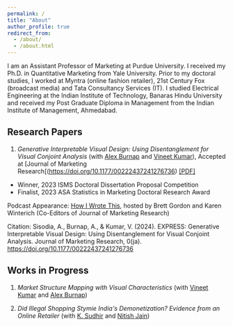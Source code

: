 ```yaml
---
permalink: /
title: "About"
author_profile: true
redirect_from: 
  - /about/
  - /about.html
---
```


I am an Assistant Professor of Marketing at Purdue University. I received my Ph.D. in Quantitative Marketing from Yale University. Prior to my doctoral studies, I worked at Myntra (online fashion retailer), 21st Century Fox (broadcast media) and Tata Consultancy Services (IT). I studied Electrical Engineering at the Indian Institute of Technology, Banaras Hindu University and received my Post Graduate Diploma in Management from the Indian Institute of Management, Ahmedabad.

## Research Papers

1. _Generative Interpretable Visual Design: Using Disentanglement for Visual Conjoint Analysis_ (with [Alex Burnap](https://som.yale.edu/faculty-research/faculty-directory/alex-burnap) and [Vineet Kumar](https://som.yale.edu/faculty-research/faculty-directory/vineet-kumar)), Accepted at [Journal of Marketing Research[(https://doi.org/10.1177/00222437241276736) <a href="files/GenerativeInterpretableVisualDesign.pdf">[PDF]</a>

- Winner, 2023 ISMS Doctoral Dissertation Proposal Competition
- Finalist, 2023 ASA Statistics in Marketing Doctoral Research Award

Podcast Appearance: [How I Wrote This](https://open.spotify.com/episode/04qzxpPbvQWwa9CMM1BgY3), hosted by Brett Gordon and Karen Winterich (Co-Editors of Journal of Marketing Research)  

Citation:
Sisodia, A., Burnap, A., & Kumar, V. (2024). EXPRESS: Generative Interpretable Visual Design: Using Disentanglement for Visual Conjoint Analysis. Journal of Marketing Research, 0(ja). https://doi.org/10.1177/00222437241276736

## Works in Progress

1. _Market Structure Mapping with Visual Characteristics_ (with [Vineet Kumar](https://som.yale.edu/faculty-research/faculty-directory/vineet-kumar) and [Alex Burnap](https://som.yale.edu/faculty-research/faculty-directory/alex-burnap))

2. _Did *Illegal* Shopping Stymie India's Demonetization? Evidence from an Online Retailer_ (with [K. Sudhir](https://som.yale.edu/faculty-research/faculty-directory/k-sudhir) and [Nitish Jain](https://www.london.edu/faculty-and-research/faculty-profiles/j/jain-n))
